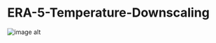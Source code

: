 # ERA-5-Temperature-Downscaling


![image alt](https://github.com/SaeidDaliriSusefi/AirTemperature-Trend-Monitoring/blob/188a5da75f1135381b59a86a70e7ed40fb97b0a8/Images/Yearly%20Average%20Air%20Temperature%20Italy.gif)
